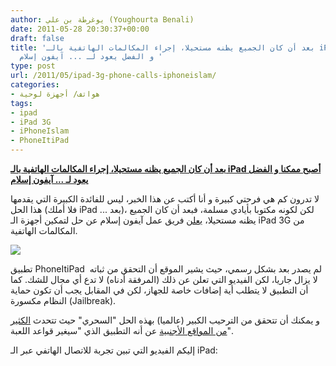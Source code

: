 ```yaml
---
author: يوغرطة بن علي (Youghourta Benali)
date: 2011-05-28 20:30:37+00:00
draft: false
title: 'بعد أن كان الجميع يظنه مستحيلا، إجراء المكالمات الهاتفية بالـ iPad أصبح ممكنا
  و الفضل يعود لـ ... آيفون إسلام '
type: post
url: /2011/05/ipad-3g-phone-calls-iphoneislam/
categories:
- هواتف/ أجهزة لوحية
tags:
- ipad
- iPad 3G
- iPhoneIslam
- PhoneItiPad
---
```


**[بعد أن كان الجميع يظنه مستحيلا، إجراء المكالمات الهاتفية بالـ iPad أصبح ممكنا و الفضل يعود لـ ... آيفون إسلام](https://www.it-scoop.com/2011/05/ipad-3g-phone-calls-iphoneislam)**


لا تدرون كم هي فرحتي كبيرة و أنا أكتب عن هذا الخبر، ليس للفائدة الكبيرة التي يقدمها هذا الحل (فلا أملك iPad ... بعد)، لكن لكونه مكتوبا بأيادي مسلمة، فبعد أن كان الجميع يظنه مستحيلا، [يعلن](http://www.iphoneislam.com/?p=11223) فريق عمل آيفون إسلام عن حل لتمكين أجهزة الـ iPad 3G من المكالمات الهاتفية.

[![](https://www.it-scoop.com/wp-content/uploads/2011/05/phoneitipad-mockup.jpg)
](https://www.it-scoop.com/2011/05/ipad-3g-phone-calls-iphoneislam)

تطبيق PhoneItiPad  لم يصدر بعد بشكل رسمي، حيث يشير الموقع أن التحقق من ثباته لا يزال جاريا، لكن الفيديو التي تعلن عن ذلك (المرفقة أدناه) لا تدع أي مجال للشك. كما أن التطبيق لا يتطلب أية إضافات خاصة للجهاز، لكن في المقابل يجب أن تكون حماية النظام مكسورة (Jailbreak).

و يمكنك أن تتحقق من الترحيب الكبير (عالميا) بهذه الحل "السحري" حيث تتحدث [الكثير من المواقع الأجنبية](http://www.google.com/search?hl=fr&biw=1280&bih=669&q=ipad+phone+call+iphoneislam&aq=f&aqi=&aql=&oq=) عن أنه التطبيق الذي "سيغير قواعد اللعبة".

إليكم الفيديو التي تبين تجربة للاتصال الهاتفي عبر الـ iPad:

<!-- more -->




<object width="560" height="349"><embed src="http://www.youtube.com/v/-36qTeAdDMI?fs=1&hl=fr_FR" allowscriptaccess="always" height="349" width="560" allowfullscreen="true" type="application/x-shockwave-flash"></embed></object>



